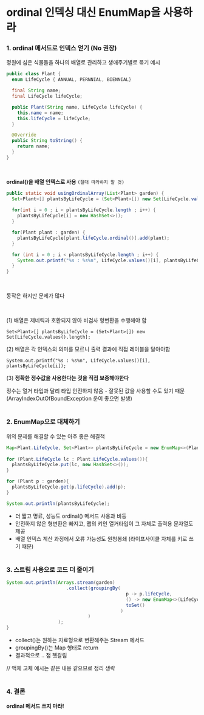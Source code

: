 # ordinal 인덱싱 대신 EnumMap을 사용하라

### 1. ordinal 메서드로 인덱스 얻기 (No 권장)

정원에 심은 식물들을 하나의 배열로 관리하고 생애주기별로 묶기 예시

```java
public class Plant {
  enum LifeCycle { ANNUAL, PERNNIAL, BIENNIAL}

  final String name;
  final LifeCycle lifeCycle;

  public Plant(String name, LifeCycle lifeCycle) {
    this.name = name;
    this.lifeCycle = lifeCycle;
  }

  @Override
  public String toString() {
    return name;
  }
}
```

<br>

__ordinal()을 배열 인덱스로 사용__ `(절대 따라하지 말 것)`

```java
public static void usingOrdinalArray(List<Plant> garden) {
  Set<Plant>[] plantsByLifeCycle = (Set<Plant>[]) new Set[LifeCycle.values().length];
  
  for(int i = 0 ; i < plantsByLifeCycle.length ; i++) {
    plantsByLifeCycle[i] = new HashSet<>();
  }

  for(Plant plant : garden) {
    plantsByLifeCycle[plant.lifeCycle.ordinal()].add(plant);
  }

  for (int i = 0 ; i < plantsByLifeCycle.length ; i++) {
    System.out.printf("%s : %s%n", LifeCycle.values()[i], plantsByLifeCycle[i]);
  }
}
```

<br>

동작은 하지만 문제가 많다

<br>

(1) 배열은 제네릭과 호환되지 않아 비검사 형변환을 수행해야 함

`Set<Plant>[] plantsByLifeCycle = (Set<Plant>[]) new Set[LifeCycle.values().length];`

(2) 배열은 각 인덱스의 의미를 모르니 출력 결과에 직접 레이블을 달아야함

`System.out.printf("%s : %s%n", LifeCycle.values()[i], plantsByLifeCycle[i]);`

(3) __정확한 정수값을 사용한다는 것을 직접 보증해야한다__

정수는 열거 타입과 달리 타입 안전하지 않음 - 잘못된 값을 사용할 수도 있기 때문 (ArrayIndexOutOfBoundException 운이 좋으면 발생)

#
### 2. EnumMap으로 대체하기

위의 문제를 해결할 수 있는 아주 좋은 해결책

```java
Map<Plant.LifeCycle, Set<Plant>> plantsByLifeCycle = new EnumMap<>(Plant.LifeCycle.class);
                  
for (Plant.LifeCycle lc : Plant.LifeCycle.values()){
  plantsByLifeCycle.put(lc, new HashSet<>());
}

for (Plant p : garden){
  plantsByLifeCycle.get(p.lifeCycle).add(p);
}

System.out.println(plantsByLifeCycle);
```

- 더 짧고 명료, 성능도 ordinal() 메서드 사용과 비등
- 안전하지 않은 형변환은 빠지고, 맵의 키인 열거타입이 그 자체로 출력용 문자열도 제공
- 배열 인덱스 계산 과정에서 오류 가능성도 원청봉쇄 (라이프사이클 자체를 키로 쓰기 때문)


#
### 3. 스트림 사용으로 코드 더 줄이기

```java
System.out.println(Arrays.stream(garden)
                      .collect(groupingBy(
                                            p -> p.lifeCycle, 
                                            () -> new EnumMap<>(LifeCycle.class), 
                                            toSet()
                                          )
                              )    
                   );
}
```
- collect()는 원하는 자료형으로 변환해주는 Stream 메서드
- groupingBy()는 Map 형태로 return
- 결과적으로 .. 점 헷갈림


// 액체 고체 예시는 같은 내용 같으므로 정리 생략

#
### 4. 결론

__ordinal 메서드 쓰지 마라!__




